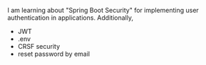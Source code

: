 I am learning about "Spring Boot Security" for implementing user authentication in applications. 
Additionally, 
- JWT
- .env
- CRSF security
- reset password by email
